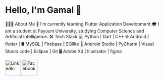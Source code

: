  # Hello, I'm Gamal 👋
 👨🏻‍💻 About Me
      🔭 I’m currently learning Flutter Application Development
      🎓 I am a student at Fayoum University, studying Computer Science and Artificial Intelligence.
 🛠 Tech Stack
   💻   Python | Dart | C++
   🌐   Android | flutter | 
   🛢   MySQL | Firebase | SQllite
   🔧   Android Studio | PyCharm | Visual Studio code | Eclipse | Git
   🖥   Adobe Xd | Illustrator | figma 

   <a href="رابط حساب LinkedIn الخاص بك" target="_blank">
  <img src="رابط صورة لحساب LinkedIn الخاص بك" alt="LinkedIn" width="50" height="50">
</a>

<a href="رابط حساب Facebook الخاص بك" target="_blank">
  <img src="رابط صورة لحساب Facebook الخاص بك" alt="Facebook" width="50" height="50">
</a>
   


